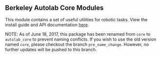 ## Berkeley Autolab Core Modules

This module contains a set of useful utilities for robotic tasks.
View the install guide and API documentation
[here](https://BerkeleyAutomation.github.io/autolab_core).

NOTE: As of June 18, 2017, this package has been renamed from `core` to `autolab_core` to prevent naming conflicts.
If you wish to use the old version named `core`, please checkout the branch `pre_name_change`.
However, no further updates will be pushed to this branch.